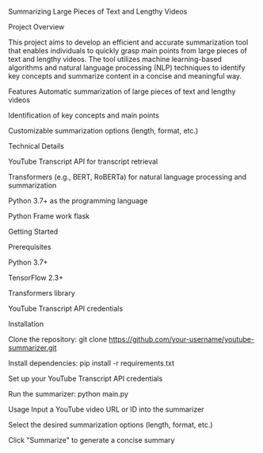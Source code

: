 Summarizing Large Pieces of Text and Lengthy Videos

Project Overview

This project aims to develop an efficient and accurate summarization tool that enables individuals to quickly grasp main points from large pieces of text and lengthy videos. 
The tool utilizes machine learning-based algorithms and natural language processing (NLP) techniques to identify key concepts and summarize content in a concise and meaningful way.

Features
Automatic summarization of large pieces of text and lengthy videos

Identification of key concepts and main points

Customizable summarization options (length, format, etc.)

Technical Details

YouTube Transcript API for transcript retrieval

Transformers (e.g., BERT, RoBERTa) for natural language processing and summarization

Python 3.7+ as the programming language

Python Frame work flask

Getting Started

Prerequisites

Python 3.7+

TensorFlow 2.3+

Transformers library

YouTube Transcript API credentials


Installation

Clone the repository: git clone https://github.com/your-username/youtube-summarizer.git

Install dependencies: pip install -r requirements.txt

Set up your YouTube Transcript API credentials

Run the summarizer: python main.py

Usage
Input a YouTube video URL or ID into the summarizer

Select the desired summarization options (length, format, etc.)

Click "Summarize" to generate a concise summary
